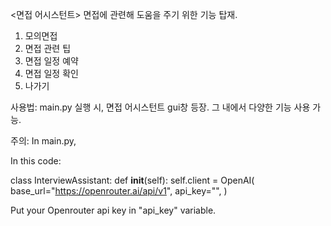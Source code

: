 <면접 어시스턴트>
면접에 관련해 도움을 주기 위한 기능 탑재.
1. 모의면접
2. 면접 관련 팁
3. 면접 일정 예약
4. 면접 일정 확인
5. 나가기

사용법: main.py 실행 시, 면접 어시스턴트 gui창 등장.  그 내에서 다양한 기능 사용 가능.

주의:
In main.py, 

In this code:

class InterviewAssistant:
    def __init__(self):
        self.client = OpenAI(
            base_url="https://openrouter.ai/api/v1",
            api_key="<Enter your API key here>",
        )

Put your Openrouter api key in "api_key" variable.
